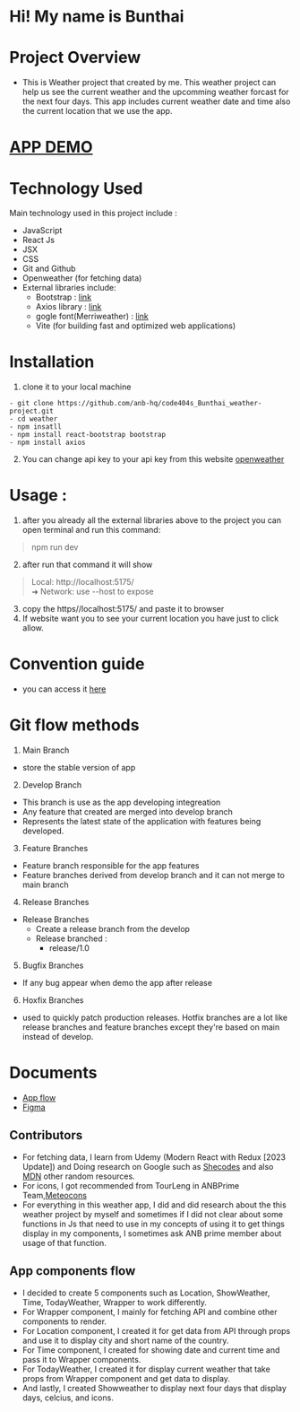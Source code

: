 # Hi! My name is Bunthai 

# Project Overview 
- This is Weather project that created by me. This weather project can help us see the current weather and the upcomming weather forcast for the next four days. This app includes current weather date and time also the current location that we use the app.

# [APP DEMO](https://weather-hosting.vercel.app/)

# Technology Used
Main technology used in this project include :
- JavaScript
- React Js
- JSX
- CSS
- Git and Github
- Openweather (for fetching data)
- External libraries include:
    - Bootstrap     : [link](https://getbootstrap.com/)
    - Axios library : [link](https://axios-http.com/)
    - gogle font(Merriweather)    : [link](https://fonts.google.com/specimen/Merriweather?query=Merriweather)
    - Vite (for building fast and optimized web applications)

# Installation
1. clone it to your local machine
```
- git clone https://github.com/anb-hq/code404s_Bunthai_weather-project.git
- cd weather 
- npm insatll 
- npm install react-bootstrap bootstrap
- npm install axios
```
2. You can change api key to your api key from this website [openweather](https://openweathermap.org/api)

# Usage :
1. after you already all the external libraries above to the project you can open terminal and run this command:
> npm run dev
2. after run that command it will show
> Local:   http://localhost:5175/<br>
  ➜  Network: use --host to expose
3. copy the https//localhost:5175/ and paste it to browser
4. If website want you to see your current location you have just to click allow.
# Convention guide
- you can access it [here](https://www.notion.so/Convention-Guide-Weather-App-2e8b65237e024bc183175fd20e3f8275?pvs=4)

# Git flow methods
1. Main Branch
- store the stable version of app
2.  Develop Branch
- This branch is use as the app developing integreation
- Any feature that created are merged into develop branch
- Represents the latest state of the application with features being developed.
3. Feature Branches
- Feature branch responsible for the app features
- Feature branches derived from develop branch and it can not merge to main branch
4. Release Branches
- Release Branches
    - Create a release branch from the develop
    - Release branched :
        - release/1.0
5. Bugfix Branches
- If any bug appear when demo the app after release
6. Hoxfix Branches
- used to quickly patch production releases. Hotfix branches are a lot like release branches and feature branches except they're based on main instead of develop.
# Documents
- [App flow](https://drive.google.com/file/d/1HP1HJwlDqvo8EBdcnwdm9lRtCKTfyEt4/view?usp=sharing)
- [Figma](https://www.figma.com/file/3OloKeKbepXCf9IRAfo5Jb/Untitled?type=design&node-id=1%3A3&mode=design&t=zVLLBUMoRXELTBzC-1)

## Contributors
- For fetching data, I learn from Udemy (Modern React with Redux [2023 Update]) and Doing research on Google such as [Shecodes](https://www.shecodes.io/) and also [MDN](https://www.shecodes.io/) other random resources.
- For icons, I got recommended from TourLeng in ANBPrime Team,[Meteocons](https://bas.dev/)
- For everything in this weather app, I did and did research about the this weather project by myself and sometimes if I did not clear about some functions in Js that need to use in my concepts of using it to get things display in my components, I sometimes ask ANB prime member about usage of that function.
## App components flow
- I decided to create 5 components such as Location, ShowWeather, Time, TodayWeather, Wrapper to work differently.
- For Wrapper component, I mainly for fetching API and combine other components to render.
- For Location component, I created it for get data from API through props and use it to display city and short name of the country.
- For Time component, I created for showing date and current time and pass it to Wrapper components. 
- For TodayWeather, I created it for display current weather that take props from Wrapper component and get data to display.
- And lastly, I created Showweather to display next four days that display days, celcius, and icons.
